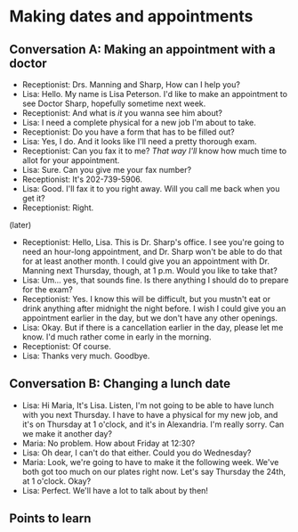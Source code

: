 # Making dates and appointments

## Conversation A: Making an appointment with a doctor

- Receptionist: Drs. Manning and Sharp, How can I help you?
- Lisa: Hello. My name is Lisa Peterson. I'd like to make an appointment to see Doctor Sharp, hopefully sometime next week.
- Receptionist: And what is _it_ you wanna see him about?
- Lisa: I need a complete physical for a new job I'm about to take.
- Receptionist: Do you have a form that has to be filled out?
- Lisa: Yes, I do. And it looks like I'll need a pretty thorough exam.
- Receptionist: Can you fax it to me? _That way I'll_ know how much time to allot for your appointment.
- Lisa: Sure. Can you give me your fax number?
- Receptionist: It's 202-739-5906.
- Lisa: Good. I'll fax it to you right away. Will you call me back when you get it?
- Receptionist: Right.

(later)

- Receptionist: Hello, Lisa. This is Dr. Sharp's office. I see you're going to need an hour-long appointment, and Dr. Sharp won't be able to do that for at least another month. I could give you an appointment with Dr. Manning next Thursday, though, at 1 p.m. Would you like to take that?
- Lisa: Um... yes, that sounds fine. Is there anything I should do to prepare for the exam?
- Receptionist: Yes. I know this will be difficult, but you mustn't eat or drink anything after midnight the night before. I wish I could give you an appointment earlier in the day, but we don't have any other openings.
- Lisa: Okay. But if there is a cancellation earlier in the day, please let me know. I'd much rather come in early in the morning.
- Receptionist: Of course.
- Lisa: Thanks very much. Goodbye.

## Conversation B: Changing a lunch date

- Lisa: Hi Maria, It's Lisa. Listen, I'm not going to be able to have lunch with you next Thursday. I have to have a physical for my new job, and it's on Thursday at 1 o'clock, and it's in Alexandria. I'm really sorry. Can we make it another day?
- Maria: No problem. How about Friday at 12:30?
- Lisa: Oh dear, I can't do that either. Could you do Wednesday?
- Maria: Look, we're going to have to make it the following week. We've both got too much on our plates right now. Let's say Thursday the 24th, at 1 o'clock. Okay?
- Lisa: Perfect. We'll have a lot to talk about by then!

## Points to learn
